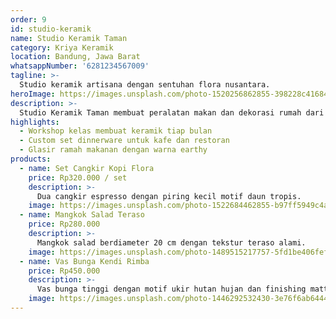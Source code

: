 ```yaml
---
order: 9
id: studio-keramik
name: Studio Keramik Taman
category: Kriya Keramik
location: Bandung, Jawa Barat
whatsappNumber: '6281234567009'
tagline: >-
  Studio keramik artisana dengan sentuhan flora nusantara.
heroImage: https://images.unsplash.com/photo-1520256862855-398228c41684?auto=format&fit=crop&w=800&q=80
description: >-
  Studio Keramik Taman membuat peralatan makan dan dekorasi rumah dari stoneware yang dibakar suhu tinggi sehingga tahan lama dan aman food-grade.
highlights:
  - Workshop kelas membuat keramik tiap bulan
  - Custom set dinnerware untuk kafe dan restoran
  - Glasir ramah makanan dengan warna earthy
products:
  - name: Set Cangkir Kopi Flora
    price: Rp320.000 / set
    description: >-
      Dua cangkir espresso dengan piring kecil motif daun tropis.
    image: https://images.unsplash.com/photo-1522684462855-b97ff5949c4a?auto=format&fit=crop&w=800&q=80
  - name: Mangkok Salad Teraso
    price: Rp280.000
    description: >-
      Mangkok salad berdiameter 20 cm dengan tekstur teraso alami.
    image: https://images.unsplash.com/photo-1489515217757-5fd1be406fef?auto=format&fit=crop&w=800&q=80
  - name: Vas Bunga Kendi Rimba
    price: Rp450.000
    description: >-
      Vas bunga tinggi dengan motif ukir hutan hujan dan finishing matte.
    image: https://images.unsplash.com/photo-1446292532430-3e76f6ab6444?auto=format&fit=crop&w=800&q=80
---
```

